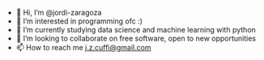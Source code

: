 - 👋 Hi, I’m @jordi-zaragoza
- 👀 I’m interested in programming ofc :)
- 🌱 I’m currently studying data science and machine learning with python
- 💞️ I’m looking to collaborate on free software, open to new opportunities
- 📫 How to reach me j.z.cuffi@gmail.com

<!---
jordi-zaragoza/jordi-zaragoza is a ✨ special ✨ repository because its `README.md` (this file) appears on your GitHub profile.
You can click the Preview link to take a look at your changes.
--->
